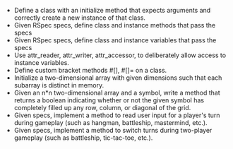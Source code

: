 * Define a class with an initialize method that expects arguments and correctly create a new instance of that class.
* Given RSpec specs, define class and instance methods that pass the specs
* Given RSpec specs, define class and instance variables that pass the specs
* Use attr_reader, attr_writer, attr_accessor, to deliberately allow access to instance variables.
* Define custom bracket methods #[], #[]= on a class.
* Initialize a two-dimensional array with given dimensions such that each subarray is distinct in memory.
* Given an n*n two-dimensional array and a symbol, write a method that returns a boolean indicating whether or not the given symbol has completely filled up any row, column, or diagonal of the grid.
* Given specs, implement a method to read user input for a player's turn during gameplay (such as hangman, battleship, mastermind, etc.).
* Given specs, implement a method to switch turns during two-player gameplay (such as battleship, tic-tac-toe, etc.).